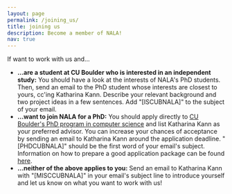 ```yaml
---
layout: page
permalink: /joining_us/
title: joining us
description: Become a member of NALA!
nav: true
---
```


If want to work with us and...<br>
<ul>
<li> <b>...are a student at CU Boulder who is interested in an independent study:</b> You should have a look at the interests of NALA's PhD students. Then, send an email to the PhD student whose interests are closest to yours, cc'ing Katharina Kann. Describe your relevant background and two project ideas in a few sentences. Add "[ISCUBNALA]" to the subject of your email.
<li> <b>...want to join NALA for a PhD:</b> You should apply directly to <a target="_blank" href="https://www.colorado.edu/cs/admissions/graduate-admissions">CU Boulder's PhD program in computer science</a> and list Katharina Kann as your preferred advisor. You can increase your chances of acceptance by sending an email to Katharina Kann around the application deadline. "[PHDCUBNALA]" should be the first word of your email's subject. Information on how to prepare a good application package can be found <a target="_blank" href="https://www.colorado.edu/cs/admissions/graduate-admissions/how-apply">here</a>. 
<li> <b>...neither of the above applies to you:</b> Send an email to Katharina Kann with "[MISCCUBNALA]" in your email's subject line to introduce yourself and let us know on what you want to work with us!

